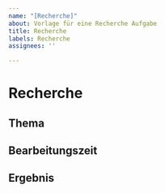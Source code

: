 ```yaml
---
name: "[Recherche]"
about: Vorlage für eine Recherche Aufgabe
title: Recherche
labels: Recherche
assignees: ''

---
```


# Recherche

## Thema
<!-- Recherche Thmea einfügen -->

## Bearbeitungszeit
<!-- Bearbeitungszeit einfügen (hh:mm:ss) -->

## Ergebnis
<!-- Ergebnisse der Recherche eintragen und evtl. Dateien verlinken -->
